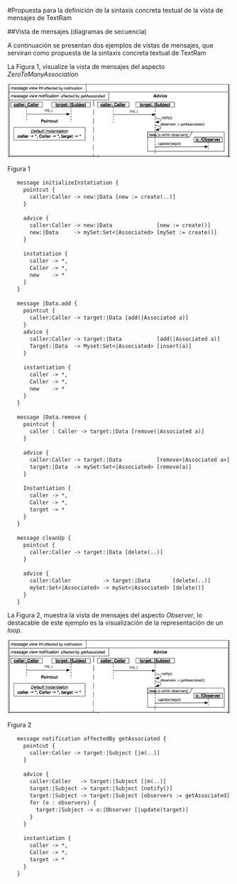 #Propuesta para la definición de la sintaxis concreta textual de la vista de mensajes de TextRam

##Vista de mensajes (diagramas de secuencia)

A continuación se presentan dos ejemplos de vistas de mensajes, que serviran como propuesta de la sintaxis concreta textual de TextRam

La Figura 1, visualize la vista de mensajes del aspecto *ZeroToManyAssociation*

!["Figura 1 Vista de mensajes del aspecto Observer"](img/Observer_MessageNotification.png "Vista de mensajes del aspecto ZeroToManyAssociation")

Figura 1





       message initializeInstatiation {
	     pointcut {
		   caller:Caller -> new:|Data [new := create(..)]
         }

         advice {
		   caller:Caller -> new:|Data              [new := create()]
		   new:|Data     -> mySet:Set<|Associated> [mySet := create()]
         }

         instatiation {
		   caller -> *,
		   Caller -> *,
		   new    -> *
         }
       }

       message |Data.add {
	     pointcut {
		   caller:Caller -> target:|Data [add(|Associated a)]
         }
		 advice {
		   caller:Caller -> target:|Data           [add(|Associated a)]
		   Target:|Data  -> Myset:Set<|Associated> [insert(a)]
         }

         instantiation {
		   caller -> *,
		   Caller -> *,
		   new    -> *
         }
       }

       message |Data.remove {
	     pointcut {
		   caller : Caller -> target:|Data [remove(|Associated a)]
         }

         advice {
		   caller:Caller -> target:|Data           [remove<|Associated a>]
		   target:|Data  -> mySet:Set<|Associated> [remove(a)]
         }

         Instantiation {
		   caller -> *,
		   Caller -> *,
		   target -> *
         }
       }

       message cleanUp {
         pointcut {
		   caller:Caller -> target:|Data [delete(..)]
         }

         advice {
		   caller:Caller          -> target:|Data       [delete(..)]
		   mySet:Set<|Associated> -> mySet<|Associated> [delete()]
         }
       }



La Figura 2, muestra la vista de mensajes del aspecto *Observer*, lo destacable de este ejemplo es la visualización de la representación de un *loop*.

!["Figura 2 Vista de mensajes del aspecto Observer"](img/Observer_MessageNotification.png "Vista de mensajes del aspecto Observer")

Figura 2






       message notification affectedBy getAssociated {
         pointcut {
           caller:Caller -> target:|Subject [|m(..)]
		 }

         advice {
		   caller:Caller   -> target:|Subject [|m(..)]
		   target:|Subject -> target:|Subject [notify()]
		   target:|Subject -> target:|Subject [observers := getAssociated]
		   for (o : observers) {
             target:|Subject -> o:|Observer [|update(target)]
           }
         }

         instantiation {
           caller -> *,
		   Caller -> *,
		   target -> *
         }
       }
	   


